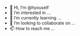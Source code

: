 - 👋 Hi, I’m @hyouself
- 👀 I’m interested in ...
- 🌱 I’m currently learning ...
- 💞️ I’m looking to collaborate on ...
- 📫 How to reach me ...

<!---
hyouself/hyouself is a ✨ special ✨ repository because its `README.md` (this file) appears on your GitHub profile.
You can click the Preview link to take a look at your changes.
--->
